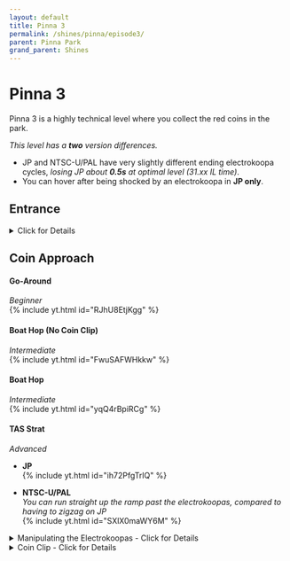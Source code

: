 ```yaml
---
layout: default 
title: Pinna 3
permalink: /shines/pinna/episode3/
parent: Pinna Park
grand_parent: Shines
---
```


# Pinna 3
Pinna 3 is a highly technical level where you collect the red coins in the park.  

*This level has a **two** version differences.* 
- JP and NTSC-U/PAL have very slightly different ending electrokoopa cycles, *losing JP about **0.5s** at optimal level (31.xx IL time)*.
- You can hover after being shocked by an electrokoopa in **JP only**.

## Entrance
<details markdown="block">
  <summary markdown="span">
    Click for Details
  </summary>
Entering the park is the same as Pinna 1, 3, 7, and 8.  
{% include yt.html id="YDxrxFj0Jv0" %}  

#### One Slide
-Tap jump, then dive.  
-Instead of performing a rollout, bellyhop (press B) directly after which leads into a waterslide.  
<img src="https://i.imgur.com/iIBtYwU.png">  
To get through the entrance with a single slide requires some maneuvering between obstacles. The image above highlights two main points to avoid bonking off. The easiest way to do this is by first leaving a bit of space between Mario and the wall. After sliding past the forward-facing section of the wall, you can then hold the control stick forward and in toward the wall. Once Mario is sliding against the side you should be able to slide through freely without bonking. Notice that holding in towards the walls also help to avoid bonking on the further ahead wall and noki at the entrance.
</details>  

## Coin Approach  
#### Go-Around
*Beginner*  
{% include yt.html id="RJhU8EtjKgg" %}  

#### Boat Hop (No Coin Clip)  
*Intermediate*  
{% include yt.html id="FwuSAFWHkkw" %}  

#### Boat Hop  
*Intermediate*  
{% include yt.html id="yqQ4rBpiRCg" %}  

#### TAS Strat    
*Advanced*  
- **JP**  
{% include yt.html id="ih72PfgTrlQ" %}  

- **NTSC-U/PAL**  
*You can run straight up the ramp past the electrokoopas, compared to having to zigzag on JP*  
{% include yt.html id="SXlX0maWY6M" %}  

<details markdown="block">
  <summary markdown="span">
    Manipulating the Electrokoopas - Click for Details
  </summary>
  You need to Y turn while grabbing the 5th coin in the same way each time, in order to manipulate the electrokoopas. They start moving the second you look at them. It is recommended to turn straight right.
  <img src="https://i.imgur.com/oioiNHI.jpeg width=500> 
</details>  

There are some different variations you can do for the TAS Strat detailed below.  
<details markdown="block">
  <summary markdown="span">
    Second Boat - Click for Details
  </summary>
 Second boat can be dismounted either **aggro** [(Tip of the Ship)](https://youtu.be/ih72PfgTrlQ?si=m4Q4PME65Ak76Txq&t=11) or **safe** [(Side of the Ship)](https://youtu.be/HKKxB632OTY?si=kIDRzalTagSwLxE2&t=10).
<img src="https://i.imgur.com/A8GzxV7.png" width=500>  
</details>  


<details markdown="block">
  <summary markdown="span">
    Coin Clip - Click for Details
  </summary>  
  Coin Clip (7th coin) is a difficult trick that saves around **2.0s** and is largely feel based. The edges of the ramps (the wood) do not have collision, allowing you to clip inside these green grates.  
  <img src="https://i.imgur.com/TH29lxn.png" width=500>  
  Coin Clip can be done on [Left Side](https://youtu.be/GdkqnhZPNO4?si=cDnymqSKw5t_RPgI&t=19) or [Right Side](https://youtu.be/gEY-LOqHxXg?si=is31hPOO3LBYfLNB&t=21) (preference).  
</details>  
